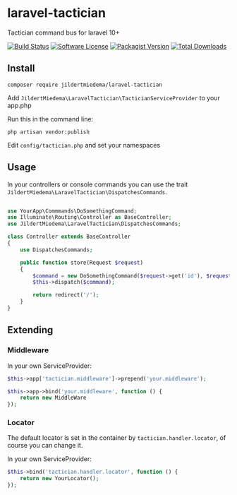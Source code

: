 # laravel-tactician
Tactician command bus for laravel 10+

[![Build Status](https://img.shields.io/travis/jildertmiedema/laravel-tactician/master.svg?style=flat-square)](https://travis-ci.org/jildertmiedema/laravel-tactician)
[![Software License](https://img.shields.io/badge/license-MIT-brightgreen.svg?style=flat-square)](LICENSE)
[![Packagist Version](https://img.shields.io/packagist/v/jildertmiedema/laravel-tactician.svg?style=flat-square)](https://packagist.org/packages/jildertmiedema/laravel-tactician)
[![Total Downloads](https://img.shields.io/packagist/dt/jildertmiedema/laravel-tactician.svg?style=flat-square)](https://packagist.org/packages/jildertmiedema/laravel-tactician)

## Install

```
composer require jildertmiedema/laravel-tactician
```

Add ```JildertMiedema\LaravelTactician\TacticianServiceProvider``` to your app.php

Run this in the command line:
```
php artisan vendor:publish
```

Edit ```config/tactician.php``` and set your namespaces

## Usage
In your controllers or console commands you can use the trait ```JildertMiedema\LaravelTactician\DispatchesCommands```.

```php

use YourApp\Commmands\DoSomethingCommand;
use Illuminate\Routing\Controller as BaseController;
use JildertMiedema\LaravelTactician\DispatchesCommands;

class Controller extends BaseController
{
    use DispatchesCommands;

    public function store(Request $request)
    {
        $command = new DoSomethingCommand($request->get('id'), $request->get('value'));
        $this->dispatch($command);

        return redirect('/');
    }
}
```
## Extending

### Middleware

In your own ServiceProvider:
```php
$this->app['tactician.middleware']->prepend('your.middleware');

$this->app->bind('your.middleware', function () {
    return new MiddleWare
});
```

### Locator
The default locator is set in the container by ```tactician.handler.locator```, of course you can change it.

In your own ServiceProvider:
```php
$this->bind('tactician.handler.locator', function () {
    return new YourLocator();
});
```
